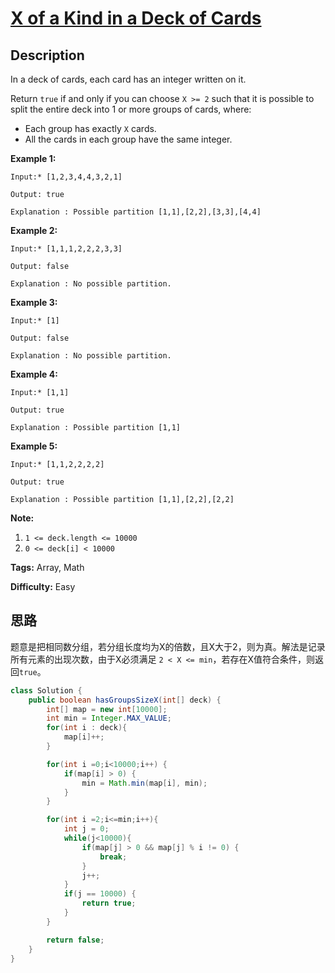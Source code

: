 # [X of a Kind in a Deck of Cards][title]

## Description

In a deck of cards, each card has an integer written on it.

Return `true` if and only if you can choose `X >= 2` such that it is possible
to split the entire deck into 1 or more groups of cards, where:

  * Each group has exactly `X` cards.
  * All the cards in each group have the same integer.


**Example 1:**

```
Input:* [1,2,3,4,4,3,2,1]
Output: true
Explanation : Possible partition [1,1],[2,2],[3,3],[4,4]
```

**Example 2:**

```
Input:* [1,1,1,2,2,2,3,3]
Output: false
Explanation : No possible partition.
```

**Example 3:**

```
Input:* [1]
Output: false
Explanation : No possible partition.
```

**Example 4:**

```
Input:* [1,1]
Output: true
Explanation : Possible partition [1,1]
```

**Example 5:**

```
Input:* [1,1,2,2,2,2]
Output: true
Explanation : Possible partition [1,1],[2,2],[2,2]
```

**Note:**

  1. `1 <= deck.length <= 10000`
  2. `0 <= deck[i] < 10000`


**Tags:** Array, Math

**Difficulty:** Easy

## 思路

题意是把相同数分组，若分组长度均为X的倍数，且X大于2，则为真。解法是记录所有元素的出现次数，由于X必须满足 `2 < X <= min`，若存在X值符合条件，则返回`true`。

``` java
class Solution {
    public boolean hasGroupsSizeX(int[] deck) {
        int[] map = new int[10000];
        int min = Integer.MAX_VALUE;
        for(int i : deck){
            map[i]++;
        }

        for(int i =0;i<10000;i++) {
            if(map[i] > 0) {
                min = Math.min(map[i], min);
            }
        }

        for(int i =2;i<=min;i++){
            int j = 0;
            while(j<10000){
                if(map[j] > 0 && map[j] % i != 0) {
                    break;
                }
                j++;
            }
            if(j == 10000) {
                return true;
            }
        }

        return false;
    }
}
```

[title]: https://leetcode.com/problems/x-of-a-kind-in-a-deck-of-cards
